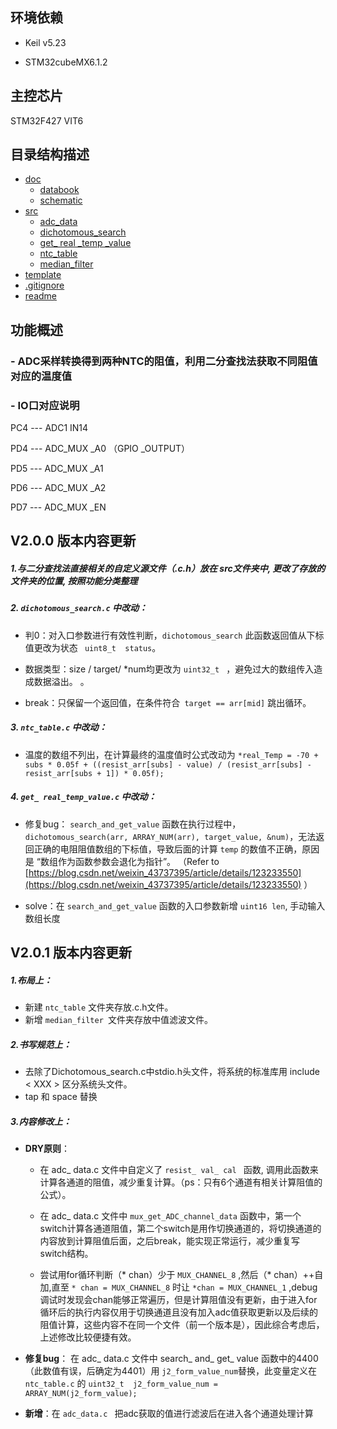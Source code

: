 ## 环境依赖

+ Keil v5.23

+ STM32cubeMX6.1.2

## 主控芯片

STM32F427 VIT6


## 目录结构描述

* [doc]()
  * [databook]()
  * [schematic]()
* [src]()
  * [adc_data ]()
  * [dichotomous_search]()   
  * [get_ real _temp _value]() 
  * [ntc_table]() 
  * [median_filter]() 
* [template]()
* [.gitignore]()
* [readme]()


## 功能概述

### - ADC采样转换得到两种NTC的阻值，利用二分查找法获取不同阻值对应的温度值

### - IO口对应说明

PC4   ---  ADC1 IN14   

PD4   ---  ADC_MUX _A0 （GPIO _OUTPUT）

PD5   ---  ADC_MUX _A1

PD6   ---  ADC_MUX _A2

PD7   ---  ADC_MUX _EN

## V2.0.0 版本内容更新

##### 1.与二分查找法直接相关的自定义源文件（.c.h）放在	src文件夹中, 更改了存放的文件夹的位置, 按照功能分类整理

##### 2. ``dichotomous_search.c`` 中改动：

+ 判0：对入口参数进行有效性判断，``dichotomous_search`` 此函数返回值从下标值更改为状态  `` uint8_t  status``。

+ 数据类型：size / target/ *num均更改为 ``uint32_t `` ，避免过大的数组传入造成数据溢出。
。
+ break：只保留一个返回值，在条件符合`` target == arr[mid]`` 跳出循环。

##### 3. ``ntc_table.c`` 中改动：

+ 温度的数组不列出，在计算最终的温度值时公式改动为
 ``*real_Temp = -70 + subs * 0.05f + ((resist_arr[subs] - value) / (resist_arr[subs] - resist_arr[subs + 1]) * 0.05f);  ``

##### 4. ``get_ real_temp_value.c`` 中改动：

+ 修复bug： ``search_and_get_value``  函数在执行过程中， ``dichotomous_search(arr, ARRAY_NUM(arr), target_value, &num)``，无法返回正确的电阻阻值数组的下标值，导致后面的计算 ``temp``  的数值不正确，原因是 “数组作为函数参数会退化为指针”。
（Refer to [https://blog.csdn.net/weixin_43737395/article/details/123233550](https://blog.csdn.net/weixin_43737395/article/details/123233550) ）
  
+  solve：在  ``search_and_get_value``  函数的入口参数新增  ``uint16 len``, 手动输入数组长度

## V2.0.1 版本内容更新

##### 1.布局上：

 - 新建 ``ntc_table`` 文件夹存放.c.h文件。
 - 新增 ``median_filter ``文件夹存放中值滤波文件。

##### 2.书写规范上：

 - 去除了Dichotomous_search.c中stdio.h头文件，将系统的标准库用 include < XXX > 区分系统头文件。 
 - tap 和 space 替换


##### 3.内容修改上：

 +  **DRY原则**：  
 
	* 在 adc_ data.c 文件中自定义了 ``resist_ val_ cal `` 函数, 调用此函数来计算各通道的阻值，减少重复计算。（ps：只有6个通道有相关计算阻值的公式）。

	* 在 adc_ data.c 文件中 ``mux_get_ADC_channel_data`` 函数中，第一个switch计算各通道阻值，第二个switch是用作切换通道的，将切换通道的内容放到计算阻值后面，之后break，能实现正常运行，减少重复写switch结构。
	
	*  尝试用for循环判断（* chan）少于 ``MUX_CHANNEL_8`` ,然后（* chan）++自加,直至 ``* chan = MUX_CHANNEL_8`` 时让 ``*chan = MUX_CHANNEL_1`` ,debug调试时发现会chan能够正常遍历，但是计算阻值没有更新，由于进入for循环后的执行内容仅用于切换通道且没有加入adc值获取更新以及后续的阻值计算，这些内容不在同一个文件（前一个版本是），因此综合考虑后，上述修改比较便捷有效。


 +  **修复bug**： 在 adc_ data.c 文件中 search_ and_ get_ value 函数中的4400（此数值有误，后确定为4401）用 ``j2_form_value_num``替换，此变量定义在 `` ntc_table.c `` 的    ``uint32_t  j2_form_value_num = ARRAY_NUM(j2_form_value);`` 


 +  **新增**：在 ``adc_data.c `` 把adc获取的值进行滤波后在进入各个通道处理计算



​